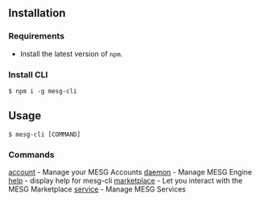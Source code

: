 ## Installation

### Requirements
* Install the latest version of `npm`.

### Install CLI
```
$ npm i -g mesg-cli
```

## Usage
```
$ mesg-cli [COMMAND]
```

### Commands
[account](mesg-cli_account.md) - Manage your MESG Accounts
[daemon](mesg-cli_daemon.md) - Manage MESG Engine
[help](mesg-cli_help.md) - display help for mesg-cli
[marketplace](mesg-cli_marketplace.md) - Let you interact with the MESG Marketplace
[service](mesg-cli_service.md) - Manage MESG Services
